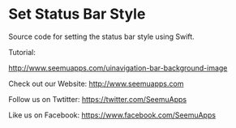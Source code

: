 Set Status Bar Style
=================

Source code for setting the status bar style using Swift.

Tutorial: 

http://www.seemuapps.com/uinavigation-bar-background-image

Check out our Website: http://www.seemuapps.com

Follow us on Twtitter: https://twitter.com/SeemuApps

Like us on Facebook: https://www.facebook.com/SeemuApps
